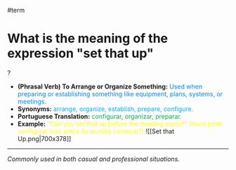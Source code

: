 #term

# What is the meaning of the expression "set that up"
?
* **(Phrasal Verb) To Arrange or Organize Something:** <span style="color:rgb(0, 132, 255)">Used when preparing or establishing something like equipment, plans, systems, or meetings.</span>
* **Synonyms:** <span style="color:rgb(0, 176, 240)">arrange, organize, establish, prepare, configure.</span>
* **Portuguese Translation:** <span style="color:rgb(0, 176, 80)">configurar, organizar, preparar.</span>
* **Example:** <span style="color:rgb(255, 255, 0)">"Can you set that up before the meeting starts?" (Você pode configurar isso antes da reunião começar?)</span>
![[Set that Up.png|700x378]]
---
*Commonly used in both casual and professional situations.*
<!--SR:!2025-06-15,10,270-->
